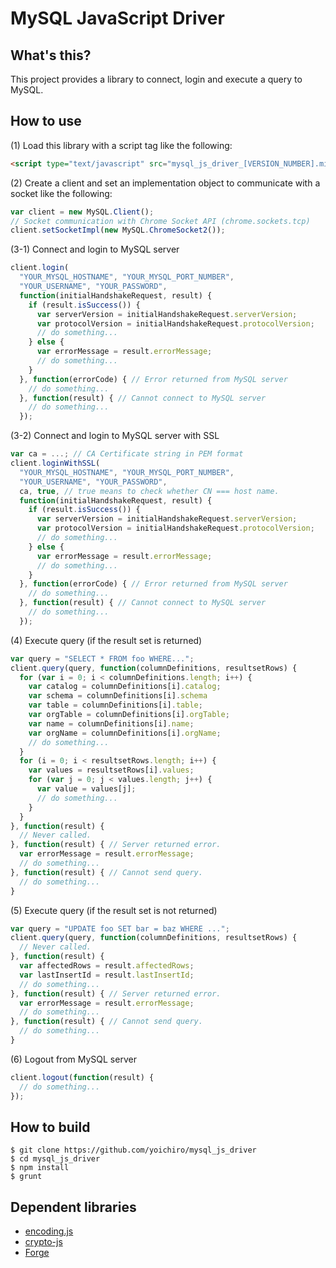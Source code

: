 MySQL JavaScript Driver
=======================

What's this?
------------

This project provides a library to connect, login and execute a query to MySQL.

How to use
----------

(1) Load this library with a script tag like the following:

```html
<script type="text/javascript" src="mysql_js_driver_[VERSION_NUMBER].min.js"></script>
```

(2) Create a client and set an implementation object to communicate with a socket like the following:

```javascript
var client = new MySQL.Client();
// Socket communication with Chrome Socket API (chrome.sockets.tcp)
client.setSocketImpl(new MySQL.ChromeSocket2());
```

(3-1) Connect and login to MySQL server

```javascript
client.login(
  "YOUR_MYSQL_HOSTNAME", "YOUR_MYSQL_PORT_NUMBER",
  "YOUR_USERNAME", "YOUR_PASSWORD",
  function(initialHandshakeRequest, result) {
    if (result.isSuccess()) {
      var serverVersion = initialHandshakeRequest.serverVersion;
      var protocolVersion = initialHandshakeRequest.protocolVersion;
      // do something...
    } else {
      var errorMessage = result.errorMessage;
      // do something...
    }
  }, function(errorCode) { // Error returned from MySQL server
    // do something...
  }, function(result) { // Cannot connect to MySQL server
    // do something...
  });
```

(3-2) Connect and login to MySQL server with SSL

```javascript
var ca = ...; // CA Certificate string in PEM format
client.loginWithSSL(
  "YOUR_MYSQL_HOSTNAME", "YOUR_MYSQL_PORT_NUMBER",
  "YOUR_USERNAME", "YOUR_PASSWORD",
  ca, true, // true means to check whether CN === host name.
  function(initialHandshakeRequest, result) {
    if (result.isSuccess()) {
      var serverVersion = initialHandshakeRequest.serverVersion;
      var protocolVersion = initialHandshakeRequest.protocolVersion;
      // do something...
    } else {
      var errorMessage = result.errorMessage;
      // do something...
    }
  }, function(errorCode) { // Error returned from MySQL server
    // do something...
  }, function(result) { // Cannot connect to MySQL server
    // do something...
  });
```

(4) Execute query (if the result set is returned)

```javascript
var query = "SELECT * FROM foo WHERE...";
client.query(query, function(columnDefinitions, resultsetRows) {
  for (var i = 0; i < columnDefinitions.length; i++) {
    var catalog = columnDefinitions[i].catalog;
    var schema = columnDefinitions[i].schema
    var table = columnDefinitions[i].table;
    var orgTable = columnDefinitions[i].orgTable;
    var name = columnDefinitions[i].name;
    var orgName = columnDefinitions[i].orgName;
    // do something...
  }
  for (i = 0; i < resultsetRows.length; i++) {
    var values = resultsetRows[i].values;
    for (var j = 0; j < values.length; j++) {
      var value = values[j];
      // do something...
    }
  }
}, function(result) {
  // Never called.
}, function(result) { // Server returned error.
  var errorMessage = result.errorMessage;
  // do something...
}, function(result) { // Cannot send query.
  // do something...
}
```

(5) Execute query (if the result set is not returned)

```javascript
var query = "UPDATE foo SET bar = baz WHERE ...";
client.query(query, function(columnDefinitions, resultsetRows) {
  // Never called.
}, function(result) {
  var affectedRows = result.affectedRows;
  var lastInsertId = result.lastInsertId;
  // do something...
}, function(result) { // Server returned error.
  var errorMessage = result.errorMessage;
  // do something...
}, function(result) { // Cannot send query.
  // do something...
}
```

(6) Logout from MySQL server

```javascript
client.logout(function(result) {
  // do something...
});
```

How to build
------------

```
$ git clone https://github.com/yoichiro/mysql_js_driver
$ cd mysql_js_driver
$ npm install
$ grunt
```

Dependent libraries
-------------------

* [encoding.js](http://code.google.com/p/stringencoding/)
* [crypto-js](https://code.google.com/p/crypto-js/)
* [Forge](https://github.com/digitalbazaar/forge)
